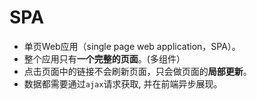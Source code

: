 # SPA

- 单页Web应用（single page web application，SPA）。
- 整个应用只有**一个完整的页面**。(多组件）
- 点击页面中的链接不会刷新页面，只会做页面的**局部更新**。
- 数据都需要通过`ajax`请求获取, 并在前端异步展现。
